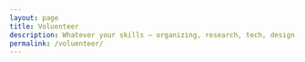 ```yaml
---
layout: page
title: Voluenteer
description: Whatever your skills — organizing, research, tech, design, or just the passion to build — there's a place for you in this movement. Sign up below and let’s build together.
permalink: /voluenteer/
---
```


<div class="qomon-form" data-base_id="e683f11c-72f4-4da9-9f4c-ece91f070067"></div>